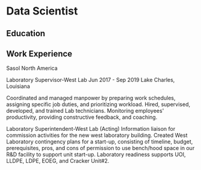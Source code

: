 # Data Scientist

## Education

## Work Experience

Sasol North America

Laboratory Supervisor-West Lab
Jun 2017 - Sep 2019 
Lake Charles, Louisiana 

Coordinated and managed manpower by preparing work schedules, assigning specific job duties, and prioritizing workload. Hired, supervised, developed, and trained Lab technicians. Monitoring employees' productivity, providing constructive feedback, and coaching.

Laboratory Superintendent-West Lab (Acting)
Information liaison for commission activities for the new west laboratory building. Created West Laboratory contingency plans for a start-up, consisting of timeline, budget, prerequisites, pros, and cons of permission to use bench/hood space in our R&D facility to support unit start-up. Laboratory readiness supports UOI, LLDPE, LDPE, EOEG, and Cracker Unit#2.

